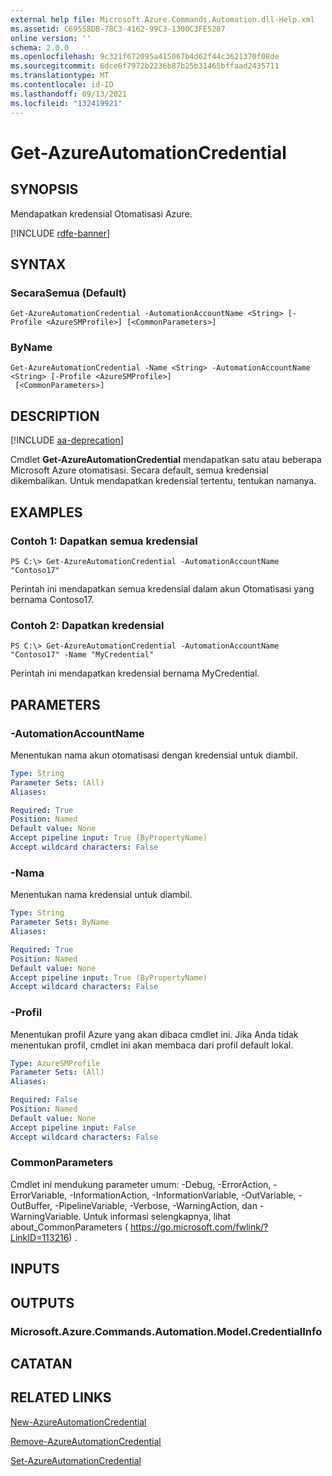 ```yaml
---
external help file: Microsoft.Azure.Commands.Automation.dll-Help.xml
ms.assetid: C69558DB-78C3-4162-99C3-1300C3FE5287
online version: ''
schema: 2.0.0
ms.openlocfilehash: 9c321f672095a415067b4d62f44c3621370f08de
ms.sourcegitcommit: 6dce6f7972b2236b87b25b31465bffaad2435711
ms.translationtype: MT
ms.contentlocale: id-ID
ms.lasthandoff: 09/13/2021
ms.locfileid: "132419921"
---
```

# Get-AzureAutomationCredential

## SYNOPSIS

Mendapatkan kredensial Otomatisasi Azure.

[!INCLUDE [rdfe-banner](../../includes/rdfe-banner.md)]

## SYNTAX

### SecaraSemua (Default)
```
Get-AzureAutomationCredential -AutomationAccountName <String> [-Profile <AzureSMProfile>] [<CommonParameters>]
```

### ByName
```
Get-AzureAutomationCredential -Name <String> -AutomationAccountName <String> [-Profile <AzureSMProfile>]
 [<CommonParameters>]
```

## DESCRIPTION

[!INCLUDE [aa-deprecation](../include/aa-deprecation.md)]

Cmdlet **Get-AzureAutomationCredential** mendapatkan satu atau beberapa Microsoft Azure otomatisasi.
Secara default, semua kredensial dikembalikan.
Untuk mendapatkan kredensial tertentu, tentukan namanya.

## EXAMPLES

### Contoh 1: Dapatkan semua kredensial
```
PS C:\> Get-AzureAutomationCredential -AutomationAccountName "Contoso17"
```

Perintah ini mendapatkan semua kredensial dalam akun Otomatisasi yang bernama Contoso17.

### Contoh 2: Dapatkan kredensial
```
PS C:\> Get-AzureAutomationCredential -AutomationAccountName "Contoso17" -Name "MyCredential"
```

Perintah ini mendapatkan kredensial bernama MyCredential.

## PARAMETERS

### -AutomationAccountName
Menentukan nama akun otomatisasi dengan kredensial untuk diambil.

```yaml
Type: String
Parameter Sets: (All)
Aliases: 

Required: True
Position: Named
Default value: None
Accept pipeline input: True (ByPropertyName)
Accept wildcard characters: False
```

### -Nama
Menentukan nama kredensial untuk diambil.

```yaml
Type: String
Parameter Sets: ByName
Aliases: 

Required: True
Position: Named
Default value: None
Accept pipeline input: True (ByPropertyName)
Accept wildcard characters: False
```

### -Profil
Menentukan profil Azure yang akan dibaca cmdlet ini.
Jika Anda tidak menentukan profil, cmdlet ini akan membaca dari profil default lokal.

```yaml
Type: AzureSMProfile
Parameter Sets: (All)
Aliases: 

Required: False
Position: Named
Default value: None
Accept pipeline input: False
Accept wildcard characters: False
```

### CommonParameters
Cmdlet ini mendukung parameter umum: -Debug, -ErrorAction, -ErrorVariable, -InformationAction, -InformationVariable, -OutVariable, -OutBuffer, -PipelineVariable, -Verbose, -WarningAction, dan -WarningVariable. Untuk informasi selengkapnya, lihat about_CommonParameters ( https://go.microsoft.com/fwlink/?LinkID=113216) .

## INPUTS

## OUTPUTS

### Microsoft.Azure.Commands.Automation.Model.CredentialInfo

## CATATAN

## RELATED LINKS

[New-AzureAutomationCredential](./New-AzureAutomationCredential.md)

[Remove-AzureAutomationCredential](./Remove-AzureAutomationCredential.md)

[Set-AzureAutomationCredential](./Set-AzureAutomationCredential.md)


